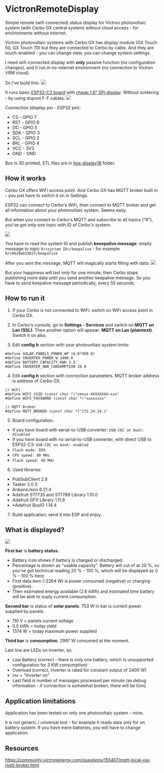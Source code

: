 # VictronRemoteDisplay
Simple remote (wifi connected) status display for Victron photovoltaic system (with Cerbo GX central system) without cloud access - for environments without internet.

Victron photovoltaic systems with Cerbo GX has display module (GX Touch 50, GX Touch 70) but they are connected to Cerbo by cable. And they are touch-enabled - you can change view, you can change system settings. 

I need wifi-connected display with **only** passive function (no configuration changes), and it run in no-internet environment (no connection to Victron VRM cloud).

So I've build this:
![](/imgs/2024-03-12%2019.46.18.jpg)

It runs basic [ESP32-C3 board](https://s.click.aliexpress.com/e/_DEw2w8v) with [cheap 1.8" SPI display](https://s.click.aliexpress.com/e/_DeaLqWd). Without soldering - by using dupont F-F cables:
![](/imgs/2024-03-06%2015.52.43.jpg)

Connection (display pin - ESP32 pin):
- CS - GPIO 7
- RST - GPIO 6
- DC - GPIO 5 
- SDA - GPIO 3
- SCL - GPIO 2
- BKL - GPIO 4
- VCC - 3V3
- GND - GND

Box is 3D printed, STL files are in [box-display18](box-display18/) folder.


## How it works

Cerbo GX offers WiFi access point. And Cerbo GX has MQTT broker built in - you just have to switch it on in Settings. 

ESP32 can connect to Cerbo's WiFi, then connect to MQTT broker and get all information about your photovoltaic system. Seems easy.

But when you connect to Cerbo's MQTT and subscribe to all topics ("#"), you've got only one topic with ID of Cerbo's system:

![](/imgs/empty.png)

You have to read the system ID and publish **keeepalive message**: empty message to topic `R/<system ID>/keepalive` - for example `R/c0619ab33b2f/keepalive`

After you sent the message, MQTT will magically starts filling with data:
![](/imgs/full.png)

But your happiness will last only for one minute, then Cerbo stops publishing more data until you send another keepalive message. So you have to send keepalive message periodically, every 55 seconds.

## How to run it

1) If your Cerbo is not connected to WiFi: switch on WiFi access point in Cerbo GX.

2) In Cerbo's console, go to **Settings - Services** and switch on **MQTT on Lan (SSL)**. Then another option will appear: **MQTT on Lan (plaintext)**. Switch it on also.

3) Edit **config.h** section with your photovoltaic system limits:

```
#define SOLAR_PANELS_POWER_WP (6.0*450.0)
#define INVERTER_POWER_W 2400.0
#define BATTERY_CAPACITY_KWH 3.5
#define INVERTER_OWN_CONSUMPTION 20.0
```

4) Edit **config.h** section with connection parameters. MQTT broker address is address of Cerbo GX.

```
// WiFi
#define WIFI_SSID (const char *)"venus-XXXXXXXX-xxx"
#define WIFI_PASSWORD (const char *)"xxxxxxxx"

// MQTT Broker
#define MQTT_BROKER (const char *)"172.24.24.1"
```

5) Board configuration:
- if you have board with serial-to-USB converter: `USB-CDC on boot: disabled`
- if you have board with no serial-to-USB converter, with direct USB to ESP32-C3: `USB-CDC on boot: enabled`
- `Flash mode: DIO`
- `CPU speed: 80 MHz`
- `Flash speed: 40 MHz`

6) Used libraries:
* PubSubClient 2.8 
* Tasker 2.0.3
* ArduinoJson 6.21.4 
* Adafruit ST7735 and ST7789 Library 1.10.0
* Adafruit GFX Library 1.11.8
* *Adafruit BusIO  1.14.4 


7) Build application, send it into ESP and enjoy.

## What is displayed?

![](/imgs/6c22871d-8867-4ad8-91c0-da45876fa43c.jpg)

**First bar** is **battery status.** 
* Battery icon shows if battery is charged or discharged. 
* Percentage is shown as "usable capacity". Battery will cut of at 20 %, so you've got technical reading 20 % - 100 %, which will be displayed as 0 % - 100 % here.
* First data item (-2264 W) is power consumed (negative) or charging (positive). 
* Then estimated energy available (2.6 kWh) and estimated time battery will be able to suply current consumption.

**Second bar** is status of **solar panels**. 753 W in bar is current power supplied by panels. 
* 110 V = panels current voltage 
* 0.5 kWh = today yield 
* 1374 W = today maximum power supplied

**Third bar** is **consumption**. 2997 W consumed at the moment.

Last line are LEDs on inverter, so:
* Low Battery (correct - there is only one battery, which is unsupported configuration for 3 KW consumption)
* Overload (correct, inverter is rated for constant output of 2400 W)
* inv = "Inverter on"
* Last field is number of messages processed per minute (as debug information - if connection is somewhat broken, there will be 0/m).


## Application limitations

Application has been tested on only one photovoltaic system - mine. 

It is not generic / universal tool - for example it reads data only for on battery system. If you have more batteries, you will have to change application.


## Resources

https://community.victronenergy.com/questions/155407/mqtt-local-via-mqtt-broker.html
